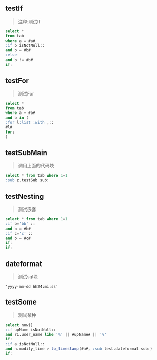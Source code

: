 ## testIf
> 注释:测试If
```sql
select *
from tab
where a = #a#
:if b isNotNull::
and b = #b#
:else
and b != #b#
if:
```

## testFor
> 测试For
```sql
select *
from tab
where a = #a#
and b in (
:for l:list :with ,::
#l#
for:
)
```

## testSubMain
> 调用上面的代码块
```sql
select * from tab where 1=1
:sub z.testSub sub:
```

## testNesting
> 测试嵌套
```sql
select * from tab where 1=1
:if b='bb' ::
and b = #b#
:if c='c' ::
and b = #c#
if:
if:

```


## dateformat
> 测试sql块
```sub
'yyyy-mm-dd hh24:mi:ss'
```

## testSome
> 测试某种
```sql
select now()
:if upName isNotNull::
and r1.user_name like '%' || #upName# || '%'
if:
:if a isNotNull::
and n.modify_time > to_timestamp(#a#, :sub test.dateformat sub:)
if:

```
